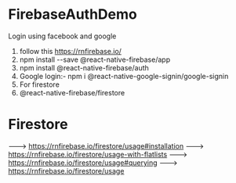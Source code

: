 # FirebaseAuthDemo
Login using facebook and google
1. follow this  https://rnfirebase.io/
2. npm install --save @react-native-firebase/app
3. npm install @react-native-firebase/auth
4. Google login:- npm i @react-native-google-signin/google-signin
5. For firestore
6. @react-native-firebase/firestore

# Firestore
--->  https://rnfirebase.io/firestore/usage#installation
--->  https://rnfirebase.io/firestore/usage-with-flatlists
--->  https://rnfirebase.io/firestore/usage#querying
---> https://rnfirebase.io/firestore/usage